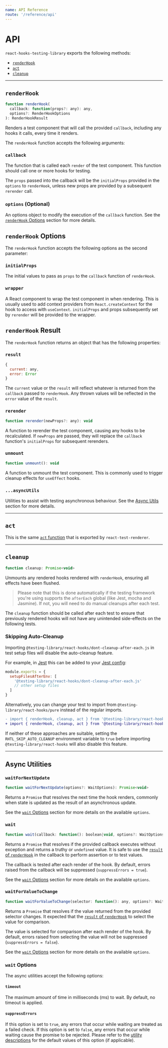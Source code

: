 ```yaml
---
name: API Reference
route: '/reference/api'
---
```


# API

`react-hooks-testing-library` exports the following methods:

- [`renderHook`](/reference/api#renderhook)
- [`act`](/reference/api#act)
- [`cleanup`](/reference/api#cleanup)

---

## `renderHook`

```js
function renderHook(
  callback: function(props?: any): any,
  options?: RenderHookOptions
): RenderHookResult
```

Renders a test component that will call the provided `callback`, including any hooks it calls, every
time it renders.

The `renderHook` function accepts the following arguments:

### `callback`

The function that is called each `render` of the test component. This function should call one or
more hooks for testing.

The `props` passed into the callback will be the `initialProps` provided in the `options` to
`renderHook`, unless new props are provided by a subsequent `rerender` call.

### `options` (Optional)

An options object to modify the execution of the `callback` function. See the
[`renderHook` Options](/reference/api#renderhook-options) section for more details.

## `renderHook` Options

The `renderHook` function accepts the following options as the second parameter:

### `initialProps`

The initial values to pass as `props` to the `callback` function of `renderHook`.

### `wrapper`

A React component to wrap the test component in when rendering. This is usually used to add context
providers from `React.createContext` for the hook to access with `useContext`. `initialProps` and
props subsequently set by `rerender` will be provided to the wrapper.

## `renderHook` Result

The `renderHook` function returns an object that has the following properties:

### `result`

```js
{
  current: any,
  error: Error
}
```

The `current` value or the `result` will reflect whatever is returned from the `callback` passed to
`renderHook`. Any thrown values will be reflected in the `error` value of the `result`.

### `rerender`

```js
function rerender(newProps?: any): void
```

A function to rerender the test component, causing any hooks to be recalculated. If `newProps` are
passed, they will replace the `callback` function's `initialProps` for subsequent rerenders.

### `unmount`

```js
function unmount(): void
```

A function to unmount the test component. This is commonly used to trigger cleanup effects for
`useEffect` hooks.

### `...asyncUtils`

Utilities to assist with testing asynchronous behaviour. See the
[Async Utils](/reference/api#async-utilities) section for more details.

---

## `act`

This is the same [`act` function](https://reactjs.org/docs/test-utils.html#act) that is exported by
`react-test-renderer`.

---

## `cleanup`

```js
function cleanup: Promise<void>
```

Unmounts any rendered hooks rendered with `renderHook`, ensuring all effects have been flushed.

> Please note that this is done automatically if the testing framework you're using supports the
> `afterEach` global (like Jest, mocha and Jasmine). If not, you will need to do manual cleanups
> after each test.

The `cleanup` function should be called after each test to ensure that previously rendered hooks
will not have any unintended side-effects on the following tests.

### Skipping Auto-Cleanup

Importing `@testing-library/react-hooks/dont-cleanup-after-each.js` in test setup files will disable
the auto-cleanup feature.

For example, in [Jest](https://jestjs.io/) this can be added to your
[Jest config](https://jestjs.io/docs/configuration):

```js
module.exports = {
  setupFilesAfterEnv: [
    '@testing-library/react-hooks/dont-cleanup-after-each.js'
    // other setup files
  ]
}
```

Alternatively, you can change your test to import from `@testing-library/react-hooks/pure` instead
of the regular imports.

```diff
- import { renderHook, cleanup, act } from '@testing-library/react-hooks'
+ import { renderHook, cleanup, act } from '@testing-library/react-hooks/pure'
```

If neither of these approaches are suitable, setting the `RHTL_SKIP_AUTO_CLEANUP` environment
variable to `true` before importing `@testing-library/react-hooks` will also disable this feature.

---

## Async Utilities

### `waitForNextUpdate`

```js
function waitForNextUpdate(options?: WaitOptions): Promise<void>
```

Returns a `Promise` that resolves the next time the hook renders, commonly when state is updated as
the result of an asynchronous update.

See the [`wait` Options](/reference/api#wait-options) section for more details on the available
`options`.

### `wait`

```js
function wait(callback: function(): boolean|void, options?: WaitOptions): Promise<void>
```

Returns a `Promise` that resolves if the provided callback executes without exception and returns a
truthy or `undefined` value. It is safe to use the [`result` of `renderHook`](/reference/api#result)
in the callback to perform assertion or to test values.

The callback is tested after each render of the hook. By default, errors raised from the callback
will be suppressed (`suppressErrors = true`).

See the [`wait` Options](/reference/api#wait-options) section for more details on the available
`options`.

### `waitForValueToChange`

```js
function waitForValueToChange(selector: function(): any, options?: WaitOptions): Promise<void>
```

Returns a `Promise` that resolves if the value returned from the provided selector changes. It
expected that the [`result` of `renderHook`](/reference/api#result) to select the value for
comparison.

The value is selected for comparison after each render of the hook. By default, errors raised from
selecting the value will not be suppressed (`suppressErrors = false`).

See the [`wait` Options](/reference/api#wait-options) section for more details on the available
`options`.

### `wait` Options

The async utilities accept the following options:

#### `timeout`

The maximum amount of time in milliseconds (ms) to wait. By default, no timeout is applied.

#### `suppressErrors`

If this option is set to `true`, any errors that occur while waiting are treated as a failed check.
If this option is set to `false`, any errors that occur while waiting cause the promise to be
rejected. Please refer to the [utility descriptions](/reference/api#async-utilities) for the default
values of this option (if applicable).
